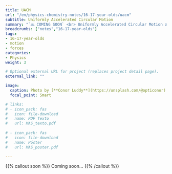 ```yaml
---
title: UACM
url: "/en/physics-chemistry-notes/16-17-year-olds/uacm"
subtitle: Uniformly Accelerated Circular Motion
summary: "`🔜 COMING SOON` <br> Uniformly Accelerated Circular Motion and Dynamics of the Circular Motion."
breadcrumbs: ["notes","16-17-year-olds"]
tags:
- 16-17-year-olds
- motion
- forces
categories:
- Physics
weight: 3

# Optional external URL for project (replaces project detail page).
external_link: ""

image:
  caption: Photo by [**Conor Luddy**](https://unsplash.com/@opticonor) on [Unsplash](https://unsplash.com)
  focal_point: Smart

# links:
# - icon_pack: fas
#   icon: file-download
#   name: PDF Texto
#   url: MAS_texto.pdf
  
# - icon_pack: fas
#   icon: file-download
#   name: Póster
#   url: MAS_poster.pdf

---
```


{{% callout soon %}}
Coming soon...
{{% /callout %}}
